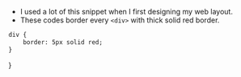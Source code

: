 * I used a lot of this snippet when I first designing my web layout.
* These codes border every `<div>` with thick solid red border.

```markdown
div {
    border: 5px solid red;
}
```
}
```